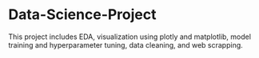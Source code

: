 # Data-Science-Project
This project includes EDA, visualization using plotly and matplotlib, model training and hyperparameter tuning, data cleaning, and web scrapping.
